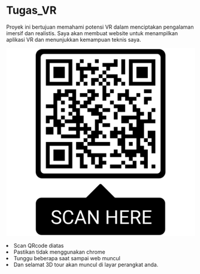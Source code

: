 # Tugas_VR

Proyek ini bertujuan memahami potensi VR dalam menciptakan pengalaman imersif dan realistis. Saya akan membuat website untuk menampilkan aplikasi VR dan menunjukkan kemampuan teknis saya.

![GitHub Logo](qrcode.png)

<li>Scan QRcode diatas</li>
<li>Pastikan tidak menggunakan chrome</li>
<li>Tunggu beberapa saat sampai web muncul</li>
<li>Dan selamat 3D tour akan muncul di layar perangkat anda.</li>
